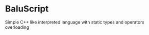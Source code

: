 BaluScript
==========

Simple C++ like interpreted language with static types and operators overloading
